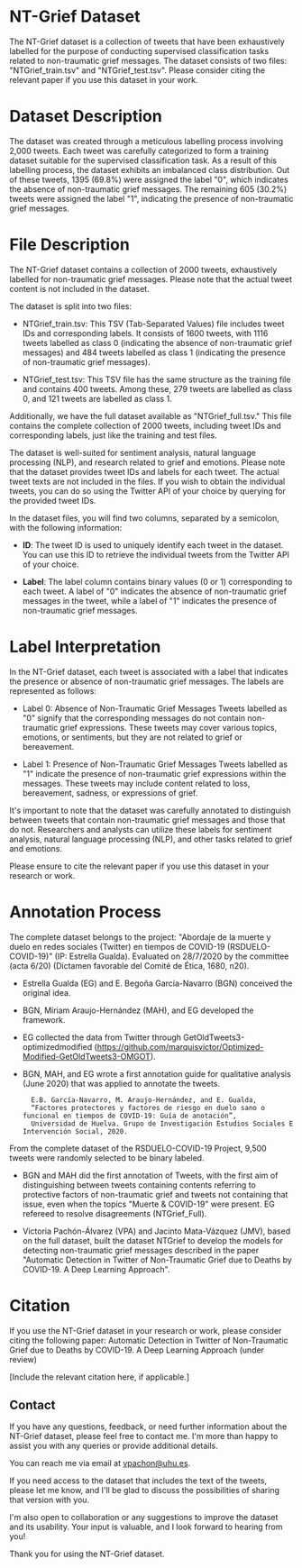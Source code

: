 # NT-Grief Dataset
The NT-Grief dataset is a collection of tweets that have been exhaustively labelled for the purpose of conducting supervised classification tasks related to non-traumatic grief messages. The dataset consists of two files: "NTGrief_train.tsv" and "NTGrief_test.tsv". 
Please consider citing the relevant paper if you use this dataset in your work.

# Dataset Description
The dataset was created through a meticulous labelling process involving 2,000 tweets. Each tweet was carefully categorized to form a training dataset suitable for the supervised classification task. As a result of this labelling process, the dataset exhibits an imbalanced class distribution. Out of these tweets, 1395 (69.8%) were assigned the label "0", which indicates the absence of non-traumatic grief messages. The remaining 605 (30.2%) tweets were assigned the label "1", indicating the presence of non-traumatic grief messages.

# File Description

The NT-Grief dataset contains a collection of 2000 tweets, exhaustively labelled for non-traumatic grief messages. Please note that the actual tweet content is not included in the dataset.

The dataset is split into two files:

- NTGrief_train.tsv: This TSV (Tab-Separated Values) file includes tweet IDs and corresponding labels. It consists of 1600 tweets, with 1116 tweets labelled as class 0 (indicating the absence of non-traumatic grief messages) and 484 tweets labelled as class 1 (indicating the presence of non-traumatic grief messages).

- NTGrief_test.tsv: This TSV file has the same structure as the training file and contains 400 tweets. Among these, 279 tweets are labelled as class 0, and 121 tweets are labelled as class 1.

Additionally, we have the full dataset available as "NTGrief_full.tsv." This file contains the complete collection of 2000 tweets, including tweet IDs and corresponding labels, just like the training and test files.

The dataset is well-suited for sentiment analysis, natural language processing (NLP), and research related to grief and emotions. Please note that the dataset provides tweet IDs and labels for each tweet. The actual tweet texts are not included in the files. If you wish to obtain the individual tweets, you can do so using the Twitter API of your choice by querying for the provided tweet IDs.

In the dataset files, you will find two columns, separated by a semicolon, with the following information:

- **ID**: The tweet ID is used to uniquely identify each tweet in the dataset. You can use this ID to retrieve the individual tweets from the Twitter API of your choice.

- **Label**: The label column contains binary values (0 or 1) corresponding to each tweet. A label of "0" indicates the absence of non-traumatic grief messages in the tweet, while a label of "1" indicates the presence of non-traumatic grief messages.


# Label Interpretation

In the NT-Grief dataset, each tweet is associated with a label that indicates the presence or absence of non-traumatic grief messages. The labels are represented as follows:

- Label 0: Absence of Non-Traumatic Grief Messages
  Tweets labelled as "0" signify that the corresponding messages do not contain non-traumatic grief expressions. These tweets may cover various topics, emotions, or sentiments, but they are not related to grief or bereavement.
 
- Label 1: Presence of Non-Traumatic Grief Messages
  Tweets labelled as "1" indicate the presence of non-traumatic grief expressions within the messages. These tweets may include content related to loss, bereavement, sadness, or expressions of grief.
  
It's important to note that the dataset was carefully annotated to distinguish between tweets that contain non-traumatic grief messages and those that do not. Researchers and analysts can utilize these labels for sentiment analysis, natural language processing (NLP), and other tasks related to grief and emotions.

Please ensure to cite the relevant paper if you use this dataset in your research or work.


# Annotation Process

The complete dataset belongs to the project: "Abordaje de la muerte y duelo en redes sociales (Twitter) en tiempos de COVID-19 (RSDUELO-COVID-19)" (IP: Estrella Gualda). Evaluated on 28/7/2020 by the committee (acta 6/20) (Dictamen favorable del Comité de Ética, 1680, n20).

- Estrella Gualda (EG) and E. Begoña García-Navarro (BGN) conceived the original idea.
- BGN, Míriam Araujo-Hernández (MAH), and EG developed the framework.
- EG collected the data from Twitter through GetOldTweets3-optimizedmodified (https://github.com/marquisvictor/Optimized-Modified-GetOldTweets3-OMGOT).
- BGN, MAH, and EG wrote a first annotation guide for qualitative analysis (June 2020) that was applied to annotate the tweets.

        E.B. García-Navarro, M. Araujo-Hernández, and E. Gualda, 
        “Factores protectores y factores de riesgo en duelo sano o funcional en tiempos de COVID-19: Guía de anotación”, 
        Universidad de Huelva. Grupo de Investigación Estudios Sociales E Intervención Social, 2020.

From the complete dataset of the RSDUELO-COVID-19 Project, 9,500 tweets were randomly selected to be binary labeled.

- BGN and MAH did the first annotation of Tweets, with the first aim of distinguishing between tweets containing contents referring to protective factors of non-traumatic grief and tweets not containing that issue, even when the topics "Muerte & COVID-19" were present. EG refereed to resolve disagreements (NTGrief_Full).

- Victoria Pachón-Álvarez (VPA) and Jacinto Mata-Vázquez (JMV), based on the full dataset, built the dataset NTGrief to develop the models for detecting non-traumatic grief messages described in the paper "Automatic Detection in Twitter of Non-Traumatic Grief due to Deaths by COVID-19. A Deep Learning Approach".

# Citation
If you use the NT-Grief dataset in your research or work, please consider citing the following paper:
Automatic Detection in Twitter of Non-Traumatic Grief due to Deaths by COVID-19. A Deep Learning Approach (under review)

[Include the relevant citation here, if applicable.]

## Contact

If you have any questions, feedback, or need further information about the NT-Grief dataset, please feel free to contact me. I'm more than happy to assist you with any queries or provide additional details.

You can reach me via email at vpachon@uhu.es.

If you need access to the dataset that includes the text of the tweets, please let me know, and I'll be glad to discuss the possibilities of sharing that version with you.

I'm also open to collaboration or any suggestions to improve the dataset and its usability. Your input is valuable, and I look forward to hearing from you!

Thank you for using the NT-Grief dataset.

